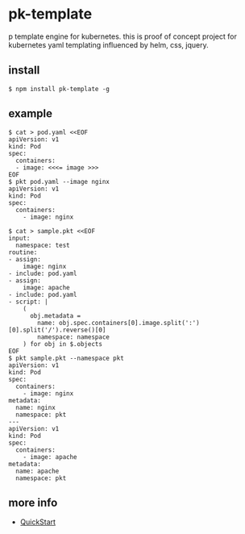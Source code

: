# pk-template
p template engine for kubernetes.
this is proof of concept project for kubernetes yaml templating influenced by helm, css, jquery.

## install
```
$ npm install pk-template -g
```

## example
```
$ cat > pod.yaml <<EOF
apiVersion: v1
kind: Pod
spec:
  containers:
  - image: <<<= image >>>
EOF
$ pkt pod.yaml --image nginx
apiVersion: v1
kind: Pod
spec:
  containers:
    - image: nginx

$ cat > sample.pkt <<EOF
input:
  namespace: test
routine:
- assign:
    image: nginx
- include: pod.yaml
- assign:
    image: apache
- include: pod.yaml
- script: |
    (
      obj.metadata =
        name: obj.spec.containers[0].image.split(':')[0].split('/').reverse()[0]
        namespace: namespace
    ) for obj in $.objects
EOF
$ pkt sample.pkt --namespace pkt
apiVersion: v1
kind: Pod
spec:
  containers:
    - image: nginx
metadata:
  name: nginx
  namespace: pkt
---
apiVersion: v1
kind: Pod
spec:
  containers:
    - image: apache
metadata:
  name: apache
  namespace: pkt

```

## more info
- [QuickStart](QuickStart.md)

